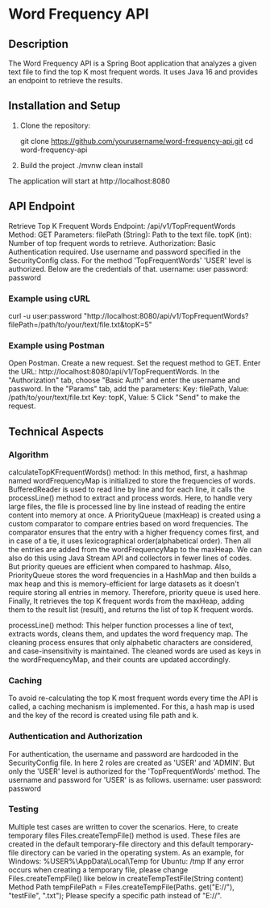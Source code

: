 # Word Frequency API

## Description

The Word Frequency API is a Spring Boot application that analyzes a given text file to find the top K most frequent words. It uses Java 16 and provides an endpoint to retrieve the results.


## Installation and Setup

1. Clone the repository:

   git clone https://github.com/yourusername/word-frequency-api.git
   cd word-frequency-api
   
2. Build the project
	./mvnw clean install

The application will start at http://localhost:8080

## API Endpoint
Retrieve Top K Frequent Words
Endpoint: /api/v1/TopFrequentWords
Method: GET
Parameters:
filePath (String): Path to the text file.
topK (int): Number of top frequent words to retrieve.
Authorization: Basic Authentication required. Use username and password specified in the SecurityConfig class.
For the method 'TopFrequentWords' 'USER' level is authorized. Below are the credentials of that.
username: user
password: password

### Example using cURL
curl -u user:password "http://localhost:8080/api/v1/TopFrequentWords?filePath=/path/to/your/text/file.txt&topK=5"

### Example using Postman
Open Postman.
Create a new request.
Set the request method to GET.
Enter the URL: http://localhost:8080/api/v1/TopFrequentWords.
In the "Authorization" tab, choose "Basic Auth" and enter the username and password.
In the "Params" tab, add the parameters:
Key: filePath, Value: /path/to/your/text/file.txt
Key: topK, Value: 5
Click "Send" to make the request.

## Technical Aspects

### Algorithm

calculateTopKFrequentWords() method:
In this method, first, a hashmap named wordFrequencyMap is initialized to store the frequencies of words.
BufferedReader is used to read line by line and for each line, it calls the processLine() method to extract and process words. Here, to handle very large files, the file is processed line by line instead of reading the entire content into memory at once. 
A PriorityQueue (maxHeap) is created using a custom comparator to compare entries based on word frequencies.
The comparator ensures that the entry with a higher frequency comes first, and in case of a tie, it uses lexicographical order(alphabetical order).
Then all the entries are added from the wordFrequencyMap to the maxHeap. We can also do this using Java Stream API and collectors in fewer lines of codes. But priority queues are efficient when compared to hashmap. Also, PriorityQueue stores the word frequencies in a HashMap and then builds a max heap and this is memory-efficient for large datasets as it doesn't require storing all entries in memory. Therefore, priority queue is used here.
Finally, It retrieves the top K frequent words from the maxHeap, adding them to the result list (result), and returns the list of top K frequent words.

processLine() method:
This helper function processes a line of text, extracts words, cleans them, and updates the word frequency map. The cleaning process ensures that only alphabetic characters are considered, and case-insensitivity is maintained. The cleaned words are used as keys in the wordFrequencyMap, and their counts are updated accordingly.

### Caching
To avoid re-calculating the top K most frequent words every time the API is called, a caching mechanism is implemented. For this, a hash map is used and the key of the record is created using file path and k.

### Authentication and Authorization
For authentication, the username and password are hardcoded in the SecurityConfig file. In here 2 roles are created as 'USER' and 'ADMIN'. But only the 'USER' level is authorized for the 'TopFrequentWords' method. The username and password for 'USER' is as follows.
username: user
password: password

### Testing
Multiple test cases are written to cover the scenarios. Here, to create temporary files Files.createTempFile() method is used. These files are created in  the default temporary-file directory and this  default temporary-file directory can be varied in the operating system. As an example,
for Windows:  %USER%\AppData\Local\Temp
for Ubuntu: /tmp
If any error occurs when creating a temporary file, please change Files.createTempFile() like below in createTempTestFile(String content) Method
Path tempFilePath = Files.createTempFile(Paths. get("E://"), "testFile", ".txt");
Please specify a specific path instead of "E://".



 
